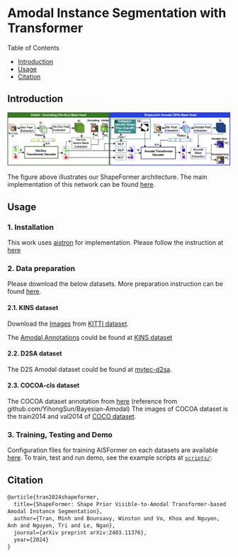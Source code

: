 # Amodal Instance Segmentation with Transformer
Table of Contents
* [Introduction](#introduction)
* [Usage](#usage)
* [Citation](#citation)

## Introduction
![alt text](assets/arch.png "ShapeFormer architecture")

The figure above illustrates our ShapeFormer architecture. The main implementation of this network can be found [here](shapeformer/mask_head.py).

## Usage
### 1. Installation
This work uses [aistron](https://github.com/trqminh/aistron/) for implementation. Please follow the instruction at [here](https://github.com/trqminh/aistron/blob/main/docs/INSTALL.md)

### 2. Data preparation
Please download the below datasets. More preparation instruction can be found [here](https://github.com/trqminh/aistron/blob/main/datasets/README.md).

#### 2.1. KINS dataset
Download the [Images](http://www.cvlibs.net/download.php?file=data_object_image_2.zip)
from [KITTI dataset](http://www.cvlibs.net/datasets/kitti/eval_object.php?obj_benchmark=2d). 

The [Amodal Annotations](https://drive.google.com/drive/folders/1FuXz1Rrv5rrGG4n7KcQHVWKvSyr3Tkyo?usp=sharing)
could be found at [KINS dataset](https://github.com/qqlu/Amodal-Instance-Segmentation-through-KINS-Dataset)

#### 2.2. D2SA dataset
The D2S Amodal dataset could be found at [mvtec-d2sa](https://www.mvtec.com/company/research/datasets/mvtec-d2s/).

#### 2.3. COCOA-cls dataset
The COCOA dataset annotation from [here](https://drive.google.com/file/d/1n1vvOaT701dAttxxGeMKQa7k9OD_Ds51/view) (reference from github.com/YihongSun/Bayesian-Amodal)
The images of COCOA dataset is the train2014 and val2014 of [COCO dataset](http://cocodataset.org/).


### 3. Training, Testing and Demo
Configuration files for training AISFormer on each datasets are available [here](configs/).
To train, test and run demo, see the example scripts at [`scripts/`](scripts/):



## Citation
```
@article{tran2024shapeformer,
  title={ShapeFormer: Shape Prior Visible-to-Amodal Transformer-based Amodal Instance Segmentation},
  author={Tran, Minh and Bounsavy, Winston and Vo, Khoa and Nguyen, Anh and Nguyen, Tri and Le, Ngan},
  journal={arXiv preprint arXiv:2403.11376},
  year={2024}
}
```
